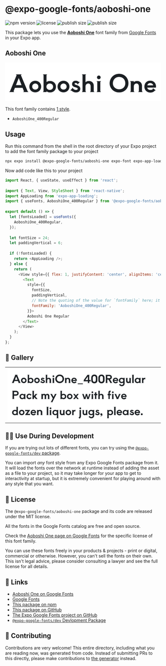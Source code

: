 # @expo-google-fonts/aoboshi-one

![npm version](https://flat.badgen.net/npm/v/@expo-google-fonts/aoboshi-one)
![license](https://flat.badgen.net/github/license/expo/google-fonts)
![publish size](https://flat.badgen.net/packagephobia/install/@expo-google-fonts/aoboshi-one)
![publish size](https://flat.badgen.net/packagephobia/publish/@expo-google-fonts/aoboshi-one)

This package lets you use the [**Aoboshi One**](https://fonts.google.com/specimen/Aoboshi+One) font family from [Google Fonts](https://fonts.google.com/) in your Expo app.

## Aoboshi One

![Aoboshi One](./font-family.png)

This font family contains [1 style](#-gallery).

- `AoboshiOne_400Regular`

## Usage

Run this command from the shell in the root directory of your Expo project to add the font family package to your project
```sh
npx expo install @expo-google-fonts/aoboshi-one expo-font expo-app-loading
```

Now add code like this to your project
```js
import React, { useState, useEffect } from 'react';

import { Text, View, StyleSheet } from 'react-native';
import AppLoading from 'expo-app-loading';
import { useFonts, AoboshiOne_400Regular } from '@expo-google-fonts/aoboshi-one';

export default () => {
  let [fontsLoaded] = useFonts({
    AoboshiOne_400Regular,
  });

  let fontSize = 24;
  let paddingVertical = 6;

  if (!fontsLoaded) {
    return <AppLoading />;
  } else {
    return (
      <View style={{ flex: 1, justifyContent: 'center', alignItems: 'center' }}>
        <Text
          style={{
            fontSize,
            paddingVertical,
            // Note the quoting of the value for `fontFamily` here; it expects a string!
            fontFamily: 'AoboshiOne_400Regular',
          }}>
          Aoboshi One Regular
        </Text>
      </View>
    );
  }
};

```

## 🔡 Gallery


||||
|-|-|-|
|![AoboshiOne_400Regular](./AoboshiOne_400Regular.ttf.png)||||


## 👩‍💻 Use During Development

If you are trying out lots of different fonts, you can try using the [`@expo-google-fonts/dev` package](https://github.com/expo/google-fonts/tree/master/font-packages/dev#readme).

You can import *any* font style from any Expo Google Fonts package from it. It will load the fonts
over the network at runtime instead of adding the asset as a file to your project, so it may take longer
for your app to get to interactivity at startup, but it is extremely convenient
for playing around with any style that you want.

## 📖 License

The `@expo-google-fonts/aoboshi-one` package and its code are released under the MIT license.

All the fonts in the Google Fonts catalog are free and open source.

Check the [Aoboshi One page on Google Fonts](https://fonts.google.com/specimen/Aoboshi+One) for the specific license of this font family.

You can use these fonts freely in your products & projects - print or digital, commercial or otherwise. However, you can't sell the fonts on their own. This isn't legal advice, please consider consulting a lawyer and see the full license for all details.

## 🔗 Links

- [Aoboshi One on Google Fonts](https://fonts.google.com/specimen/Aoboshi+One)
- [Google Fonts](https://fonts.google.com/)
- [This package on npm](https://www.npmjs.com/package/@expo-google-fonts/aoboshi-one)
- [This package on GitHub](https://github.com/expo/google-fonts/tree/master/font-packages/aoboshi-one)
- [The Expo Google Fonts project on GitHub](https://github.com/expo/google-fonts)
- [`@expo-google-fonts/dev` Devlopment Package](https://github.com/expo/google-fonts/tree/master/font-packages/dev)

## 🤝 Contributing

Contributions are very welcome! This entire directory, including what you are reading now, was generated from code. Instead of submitting PRs to this directly, please make contributions to [the generator](https://github.com/expo/google-fonts/tree/master/packages/generator) instead.
